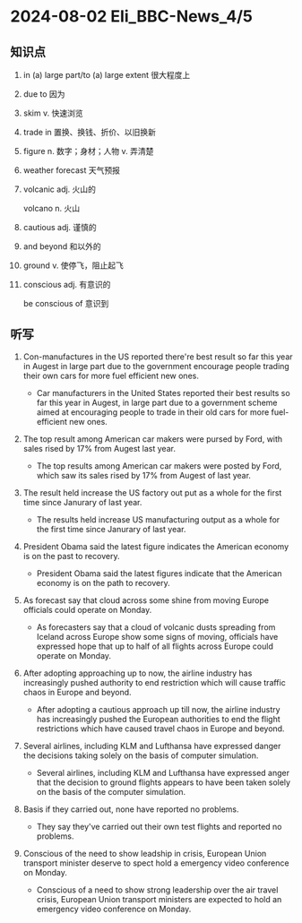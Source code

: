 # 2024-08-02 Eli_BBC-News_4/5

## 知识点

1. in (a) large part/to (a) large extent 很大程度上

2. due to 因为

3. skim v. 快速浏览

4. trade in 置换、换钱、折价、以旧换新

5. figure n. 数字；身材；人物 v. 弄清楚

6. weather forecast 天气预报

7. volcanic adj. 火山的

   volcano n. 火山

8. cautious adj. 谨慎的

9. and beyond 和以外的

10. ground v. 使停飞，阻止起飞

11. conscious adj. 有意识的

    be conscious of 意识到

## 听写

1. Con-manufactures in the US reported there're best result so far this year in Augest in large part due to the government encourage people trading their own cars for more fuel efficient new ones.

   - Car manufacturers in the United States reported their best results so far this year in Augest, in large part due to a government scheme aimed at encouraging people to trade in their old cars for more fuel-efficient new ones.

2. The top result among American car makers were pursed by Ford, with sales rised by 17% from Augest last year.

   - The top results among American car makers were posted by Ford, which saw its sales rised by 17% from Augest of last year.

3. The result held increase the US factory out put as a whole for the first time since Janurary of last year.

   - The results held increase US manufacturing output as a whole for the first time since Janurary of last year.

4. President Obama said the latest figure indicates the American economy is on the past to recovery.

   - President Obama said the latest figures indicate that the American economy is on the path to recovery.

5. As forecast say that cloud across some shine from moving Europe officials could operate on Monday.

   - As forecasters say that a cloud of volcanic dusts spreading from Iceland across Europe show some signs of moving, officials have expressed hope that up to half of all flights across Europe could operate on Monday.

6. After adopting approaching up to now, the airline industry has increasingly pushed authority to end restriction which will cause traffic chaos in Europe and beyond.

   - After adopting a cautious approach up till now, the airline industry has increasingly pushed the European authorities to end the flight restrictions which have caused travel chaos in Europe and beyond.

7. Several airlines, including KLM and Lufthansa have expressed danger the decisions taking solely on the basis of computer simulation.

   - Several airlines, including KLM and Lufthansa have expressed anger that the decision to ground flights appears to have been taken solely on the basis of the computer simulation.

8. Basis if they carried out, none have reported no problems.

   - They say they've carried out their own test flights and reported no problems.

9. Conscious of the need to show leadship in crisis, European Union transport minister deserve to spect hold a emergency video conference on Monday.

   - Conscious of a need to show strong leadership over the air travel crisis, European Union transport ministers are expected to hold an emergency video conference on Monday.
